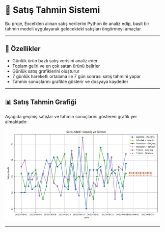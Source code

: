 # 🛒 Satış Tahmin Sistemi

Bu proje, Excel’den alınan satış verilerini Python ile analiz edip, basit bir tahmin modeli uygulayarak gelecekteki satışları öngörmeyi amaçlar.

---

## 🚀 Özellikler

- Günlük ürün bazlı satış verisini analiz eder
- Toplam geliri ve en çok satan ürünü belirler
- Günlük satış grafiklerini oluşturur
- 7 günlük hareketli ortalama ile 7 gün sonrası satış tahmini yapar
- Tahmin sonuçlarını grafikle gösterir ve dosyaya kaydeder

---
## 📊 Satış Tahmin Grafiği

Aşağıda geçmiş satışlar ve tahmin sonuçlarını gösteren grafik yer almaktadır:

![Satış Tahmin Grafiği](docs/satis-grafik.png)

---
